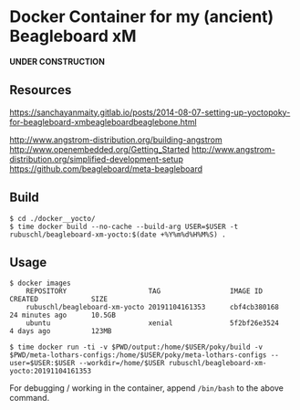# Docker Container for my (ancient) Beagleboard xM

**UNDER CONSTRUCTION**


## Resources

https://sanchayanmaity.gitlab.io/posts/2014-08-07-setting-up-yoctopoky-for-beagleboard-xmbeagleboardbeaglebone.html

http://www.angstrom-distribution.org/building-angstrom
http://www.openembedded.org/Getting_Started
http://www.angstrom-distribution.org/simplified-development-setup
https://github.com/beagleboard/meta-beagleboard



## Build


```
$ cd ./docker__yocto/
$ time docker build --no-cache --build-arg USER=$USER -t rubuschl/beagleboard-xm-yocto:$(date +%Y%m%d%H%M%S) .
```


## Usage

```
$ docker images
    REPOSITORY                    TAG                 IMAGE ID            CREATED             SIZE
    rubuschl/beagleboard-xm-yocto 20191104161353      cbf4cb380168        24 minutes ago      10.5GB
    ubuntu                        xenial              5f2bf26e3524        4 days ago          123MB

$ time docker run -ti -v $PWD/output:/home/$USER/poky/build -v $PWD/meta-lothars-configs:/home/$USER/poky/meta-lothars-configs --user=$USER:$USER --workdir=/home/$USER rubuschl/beagleboard-xm-yocto:20191104161353
```

For debugging / working in the container, append ``/bin/bash`` to the above command.
